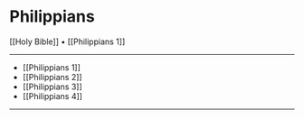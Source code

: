 # Philippians

[[Holy Bible]] • [[Philippians 1]]

---

- [[Philippians 1]]
- [[Philippians 2]]
- [[Philippians 3]]
- [[Philippians 4]]

---

